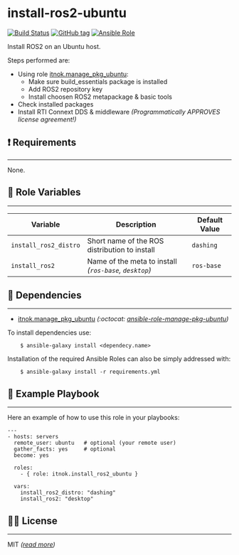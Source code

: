 install-ros2-ubuntu
===================

[![Build Status](https://travis-ci.org/itnok/ansible-role-install-ros2-ubuntu.svg?branch=master)](https://travis-ci.org/itnok/ansible-role-install-ros2-ubuntu) [![GitHub tag](https://img.shields.io/github/v/tag/itnok/ansible-role-install-ros2-ubuntu?sort=semver)](https://github.com/itnok/ansible-role-install-ros2-ubuntu/tags/) [![Ansible Role](https://img.shields.io/ansible/role/47486)](https://galaxy.ansible.com/itnok/install_ros2_ubuntu)

Install ROS2 on an Ubuntu host.

Steps performed are:

  - Using role [itnok.manage_pkg_ubuntu](https://galaxy.ansible.com/itnok/manage_pkg_ubuntu):
    * Make sure build_essentials package is installed
    * Add ROS2 repository key
    * Install choosen ROS2 metapackage & basic tools
  - Check installed packages
  - Install RTI Connext DDS & middleware _(*Programmatically APPROVES license agreement!*)_


## :exclamation: Requirements
-----------------------------

None.


## :abcd: Role Variables
------------------------

| Variable                | Description                                             | Default Value       |
|-------------------------|---------------------------------------------------------|---------------------|
| `install_ros2_distro`   | Short name of the ROS distribution to install           | `dashing`           |
| `install_ros2`          | Name of the meta to install _(`ros-base`, `desktop`)_   | `ros-base`          |


## :link: Dependencies
----------------------

- [itnok.manage_pkg_ubuntu](https://galaxy.ansible.com/itnok/manage_pkg_ubuntu) _(:octocat: [ansible-role-manage-pkg-ubuntu](https://github.com/itnok/ansible-role-manage-pkg-ubuntu))_

To install dependencies use:
```
    $ ansible-galaxy install <dependecy.name>
```

Installation of the required Ansible Roles can also be simply addressed with:
```
    $ ansible-galaxy install -r requirements.yml
```


## :notebook: Example Playbook
------------------------------

Here an example of how to use this role in your playbooks:

```
---
- hosts: servers
  remote_user: ubuntu   # optional (your remote user)
  gather_facts: yes     # optional
  become: yes

  roles:
    - { role: itnok.install_ros2_ubuntu }

  vars:
    install_ros2_distro: "dashing"
    install_ros2: "desktop"
```

## :guardsman: License
----------------------

MIT _([read more](LICENSE.md))_
